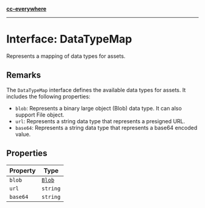 [**cc-everywhere**](../../../../../index.md)

***

# Interface: DataTypeMap

Represents a mapping of data types for assets.

## Remarks

The `DataTypeMap` interface defines the available data types for assets.
It includes the following properties:
- `blob`: Represents a binary large object (Blob) data type. It can also support File object.
- `url`: Represents a string data type that represents a presigned URL.
- `base64`: Represents a string data type that represents a base64 encoded value.

## Properties

| Property | Type |
| ------ | ------ |
| <a id="blob"></a> `blob` | [`Blob`](../../asset-types/interfaces/blob.md) |
| <a id="url"></a> `url` | `string` |
| <a id="base64"></a> `base64` | `string` |
